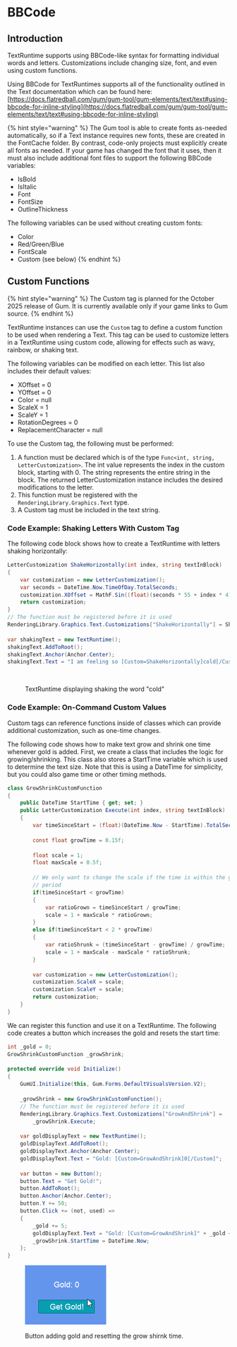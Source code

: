 # BBCode

## Introduction

TextRuntime supports using BBCode-like syntax for formatting individual words and letters. Customizations include changing size, font, and even using custom functions.

Using BBCode for TextRuntimes supports all of the functionality outlined in the Text documentation which can be found here: [https://docs.flatredball.com/gum/gum-tool/gum-elements/text/text#using-bbcode-for-inline-styling](https://docs.flatredball.com/gum/gum-tool/gum-elements/text/text#using-bbcode-for-inline-styling)

{% hint style="warning" %}
The Gum tool is able to create fonts as-needed automatically, so if a Text instance requires new fonts, these are created in the FontCache folder. By contrast, code-only projects must explicitly create all fonts as needed. If your game has changed the font that it uses, then it must also include additional font files to support the following BBCode variables:

* IsBold
* IsItalic
* Font
* FontSize
* OutlineThickness

The following variables can be used without creating custom fonts:

* Color
* Red/Green/Blue
* FontScale
* Custom (see below)
{% endhint %}

## Custom Functions

{% hint style="warning" %}
The Custom tag is planned for the October 2025 release of Gum. It is currently available only if your game links to Gum source.
{% endhint %}

TextRuntime instances can use the `Custom` tag to define a custom function to be used when rendering a Text. This tag can be used to customize letters in a TextRuntime using custom code, allowing for effects such as wavy, rainbow, or shaking text.

The following variables can be modified on each letter. This list also includes their default values:

* XOffset = 0
* YOffset = 0
* Color = null
* ScaleX = 1
* ScaleY = 1
* RotationDegrees = 0
* ReplacementCharacter = null

To use the Custom tag, the following must be performed:

1. A function must be declared which is of the type `Func<int, string, LetterCustomization>`. The int value represents the index in the custom block, starting with 0. The string represents the entire string in the block. The returned LetterCustomization instance includes the desired modifications to the letter.
2. This function must be registered with the `RenderingLibrary.Graphics.Text` type.
3. A Custom tag must be included in the text string.

### Code Example: Shaking Letters With Custom Tag

The following code block shows how to create a TextRuntime with letters shaking horizontally:

```csharp
LetterCustomization ShakeHorizontally(int index, string textInBlock)
{
    var customization = new LetterCustomization();
    var seconds = DateTime.Now.TimeOfDay.TotalSeconds;
    customization.XOffset = MathF.Sin((float)(seconds * 55 + index * 4));
    return customization;
}
// The function must be registered before it is used
RenderingLibrary.Graphics.Text.Customizations["ShakeHorizontally"] = ShakeHorizontally;

var shakingText = new TextRuntime();
shakingText.AddToRoot();
shakingText.Anchor(Anchor.Center);
shakingText.Text = "I am feeling so [Custom=ShakeHorizontally]cold[/Custom] today!";
```

<figure><img src="../../../.gitbook/assets/01_05 56 54.gif" alt=""><figcaption><p>TextRuntime displaying shaking the word "cold"</p></figcaption></figure>

### Code Example: On-Command Custom Values

Custom tags can reference functions inside of classes which can provide additional customization, such as one-time changes.

The following code shows how to make text grow and shrink one time whenever gold is added. First, we create a class that includes the logic for growing/shrinking. This class also stores a StartTime variable which is used to determine the text size. Note that this is using a DateTime for simplicity, but you could also game time or other timing methods.

```csharp
class GrowShrinkCustomFunction
{
    public DateTime StartTime { get; set; } 
    public LetterCustomization Execute(int index, string textInBlock)
    {
        var timeSinceStart = (float)(DateTime.Now - StartTime).TotalSeconds;

        const float growTime = 0.15f;

        float scale = 1;
        float maxScale = 0.5f;
        
        // We only want to change the scale if the time is within the grow/shrink
        // period
        if(timeSinceStart < growTime)
        {
            var ratioGrown = timeSinceStart / growTime;
            scale = 1 + maxScale * ratioGrown;
        }
        else if(timeSinceStart < 2 * growTime)
        {
            var ratioShrunk = (timeSinceStart - growTime) / growTime;
            scale = 1 + maxScale - maxScale * ratioShrunk;
        }

        var customization = new LetterCustomization();
        customization.ScaleX = scale;
        customization.ScaleY = scale;
        return customization;
    }
}
```

We can register this function and use it on a TextRuntime. The following code creates a button which increases the gold and resets the start time:

```csharp
int _gold = 0;
GrowShrinkCustomFunction _growShrink;

protected override void Initialize()
{
    GumUI.Initialize(this, Gum.Forms.DefaultVisualsVersion.V2);

    _growShrink = new GrowShrinkCustomFunction();
    // The function must be registered before it is used
    RenderingLibrary.Graphics.Text.Customizations["GrowAndShrink"] = 
        _growShrink.Execute;

    var goldDisplayText = new TextRuntime();
    goldDisplayText.AddToRoot();
    goldDisplayText.Anchor(Anchor.Center);
    goldDisplayText.Text = "Gold: [Custom=GrowAndShrink]0[/Custom]";

    var button = new Button();
    button.Text = "Get Gold!";
    button.AddToRoot();
    button.Anchor(Anchor.Center);
    button.Y += 50;
    button.Click += (not, used) =>
    {
        _gold += 5;
        goldDisplayText.Text = "Gold: [Custom=GrowAndShrink]" + _gold + "[/Custom]";
        _growShrink.StartTime = DateTime.Now;
    };
}
```

<figure><img src="../../../.gitbook/assets/01_07 39 37 (1) (1).gif" alt=""><figcaption><p>Button adding gold and resetting the grow shirnk time.</p></figcaption></figure>
